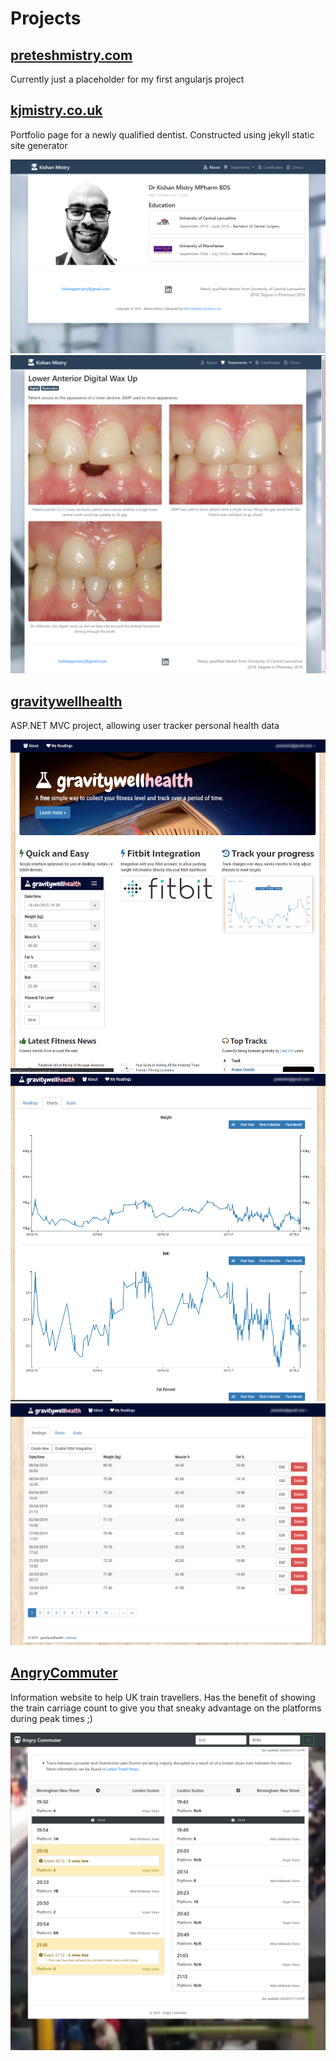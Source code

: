 
# Projects

## [preteshmistry.com](http://www.preteshmistry.com)
Currently just a placeholder for my first angularjs project

## [kjmistry.co.uk](https://kjmistry.co.uk/)
Portfolio page for a newly qualified dentist. Constructed using jekyll static site generator

![screenshot 1](/images/kjmistry-1.png)
![screenshot 2](/images/kjmistry-2.png)

## [gravitywellhealth](https://healthreading.azurewebsites.net)
ASP.NET MVC project, allowing user tracker personal health data

![screenshot 1](/images/health-1.png)
![screenshot 2](/images/health-2.png)
![screenshot 3](/images/health-3.png)

## [AngryCommuter](https://birchwoodcommuter.azurewebsites.net)
Information website to help UK train travellers. Has the benefit of showing the train carriage count to give you that sneaky advantage on the platforms during peak times ;)

![screenshot](/images/angrycommuter-1.png)

